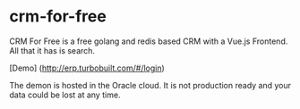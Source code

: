 # crm-for-free
CRM For Free is a free golang and redis based CRM with a Vue.js Frontend.  All that it has is search.


[Demo] (http://erp.turbobuilt.com/#/login)

The demon is hosted in the Oracle cloud.  It is not production ready and your data could be lost at any time.